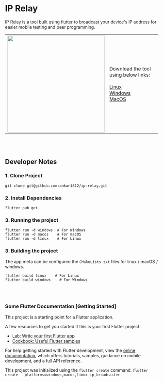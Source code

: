 # IP Relay

IP Relay is a tool built using flutter to broadcast your device's IP address for easier mobile testing and peer programming.

<table>
  <tr>
    <td>
      <img src="./app-bundles/app_screenshot.png" height="320" />
    </td>
    <td>
      Download the tool using below links:  
      <br><br>
      <a href="https://github.com/ankur1812/ip-relay/raw/refs/heads/main/app-bundles/linux/ip_relay_v0.0.1.tar.xz" download>
        Linux
      </a>
      <br> 
      <a href="https://github.com/ankur1812/ip-relay/raw/refs/heads/main/app-bundles/win/ip_relay_v0.0.1.zip" download>
        Windows
      </a>
      <br>
      <a href="javascript(void);"> MacOS </a>
    </td>
  </tr>
</table>

<br><br>

## Developer Notes

### 1. Clone Project
`git clone git@github.com:ankur1812/ip-relay.git`

### 2. Install Dependencies
`flutter pub get`

### 3. Running the project
```
flutter run -d windows  # For Windows
flutter run -d macos    # For macOS
flutter run -d linux    # For Linux
```

### 3. Building the project

The app meta can be configured the `CMakeLists.txt` files for linux / macOS / windows.

```
flutter build linux    # For Linux
flutter build windows    # For Windows
```

<br><br>

### Some Flutter Documentation [Getting Started]

This project is a starting point for a Flutter application.

A few resources to get you started if this is your first Flutter project:

- [Lab: Write your first Flutter app](https://docs.flutter.dev/get-started/codelab)
- [Cookbook: Useful Flutter samples](https://docs.flutter.dev/cookbook)

For help getting started with Flutter development, view the
[online documentation](https://docs.flutter.dev/), which offers tutorials,
samples, guidance on mobile development, and a full API reference.

This project was initialized using the `flutter create` command.
`flutter create --platforms=windows,macos,linux ip_broadcaster`



